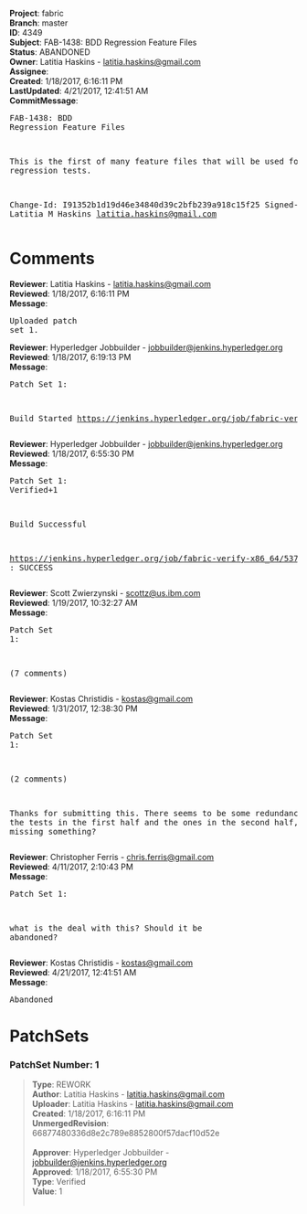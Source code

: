 <strong>Project</strong>: fabric<br><strong>Branch</strong>: master<br><strong>ID</strong>: 4349<br><strong>Subject</strong>: FAB-1438: BDD Regression Feature Files<br><strong>Status</strong>: ABANDONED<br><strong>Owner</strong>: Latitia Haskins - latitia.haskins@gmail.com<br><strong>Assignee</strong>:<br><strong>Created</strong>: 1/18/2017, 6:16:11 PM<br><strong>LastUpdated</strong>: 4/21/2017, 12:41:51 AM<br><strong>CommitMessage</strong>:<br><pre>FAB-1438: BDD Regression Feature Files

This is the first of many feature files that
will be used for regression tests.

Change-Id: I91352b1d19d46e34840d39c2bfb239a918c15f25
Signed-off-by: Latitia M Haskins <latitia.haskins@gmail.com>
</pre><h1>Comments</h1><strong>Reviewer</strong>: Latitia Haskins - latitia.haskins@gmail.com<br><strong>Reviewed</strong>: 1/18/2017, 6:16:11 PM<br><strong>Message</strong>: <pre>Uploaded patch set 1.</pre><strong>Reviewer</strong>: Hyperledger Jobbuilder - jobbuilder@jenkins.hyperledger.org<br><strong>Reviewed</strong>: 1/18/2017, 6:19:13 PM<br><strong>Message</strong>: <pre>Patch Set 1:

Build Started https://jenkins.hyperledger.org/job/fabric-verify-x86_64/5373/</pre><strong>Reviewer</strong>: Hyperledger Jobbuilder - jobbuilder@jenkins.hyperledger.org<br><strong>Reviewed</strong>: 1/18/2017, 6:55:30 PM<br><strong>Message</strong>: <pre>Patch Set 1: Verified+1

Build Successful 

https://jenkins.hyperledger.org/job/fabric-verify-x86_64/5373/ : SUCCESS</pre><strong>Reviewer</strong>: Scott Zwierzynski - scottz@us.ibm.com<br><strong>Reviewed</strong>: 1/19/2017, 10:32:27 AM<br><strong>Message</strong>: <pre>Patch Set 1:

(7 comments)</pre><strong>Reviewer</strong>: Kostas Christidis - kostas@gmail.com<br><strong>Reviewed</strong>: 1/31/2017, 12:38:30 PM<br><strong>Message</strong>: <pre>Patch Set 1:

(2 comments)

Thanks for submitting this. There seems to be some redundancy between the tests in the first half and the ones in the second half, or am I missing something?</pre><strong>Reviewer</strong>: Christopher Ferris - chris.ferris@gmail.com<br><strong>Reviewed</strong>: 4/11/2017, 2:10:43 PM<br><strong>Message</strong>: <pre>Patch Set 1:

what is the deal with this? Should it be abandoned?</pre><strong>Reviewer</strong>: Kostas Christidis - kostas@gmail.com<br><strong>Reviewed</strong>: 4/21/2017, 12:41:51 AM<br><strong>Message</strong>: <pre>Abandoned</pre><h1>PatchSets</h1><h3>PatchSet Number: 1</h3><blockquote><strong>Type</strong>: REWORK<br><strong>Author</strong>: Latitia Haskins - latitia.haskins@gmail.com<br><strong>Uploader</strong>: Latitia Haskins - latitia.haskins@gmail.com<br><strong>Created</strong>: 1/18/2017, 6:16:11 PM<br><strong>UnmergedRevision</strong>: 66877480336d8e2c789e8852800f57dacf10d52e<br><br><strong>Approver</strong>: Hyperledger Jobbuilder - jobbuilder@jenkins.hyperledger.org<br><strong>Approved</strong>: 1/18/2017, 6:55:30 PM<br><strong>Type</strong>: Verified<br><strong>Value</strong>: 1<br><br></blockquote>